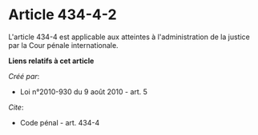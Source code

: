 # Article 434-4-2

L'article 434-4 est applicable aux atteintes à l'administration de la justice par la Cour pénale internationale.

**Liens relatifs à cet article**

_Créé par_:

  - Loi n°2010-930 du 9 août 2010 - art. 5

_Cite_:

  - Code pénal - art. 434-4
